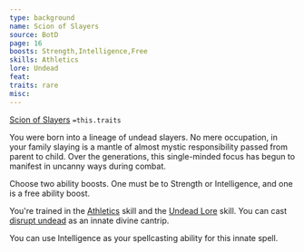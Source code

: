 ```yaml
---
type: background
name: Scion of Slayers 
source: BotD
page: 16
boosts: Strength,Intelligence,Free
skills: Athletics
lore: Undead
feat: 
traits: rare
misc: 
---
```


[Scion of Slayers](###%20Scion%20of%20Slayers)
`=this.traits`


You were born into a lineage of undead slayers. No mere occupation, in your family slaying is a mantle of almost mystic responsibility passed from parent to child. Over the generations, this single-minded focus has begun to manifest in uncanny ways during combat.

Choose two ability boosts. One must be to Strength or Intelligence, and one is a free ability boost.

You're trained in the [Athletics](Athletics) skill and the [Undead Lore](Undead%20Lore) skill. You can cast [disrupt undead](../Spells_Rituals/Arcane_Tradition/Cantrips/Disrupt%20Undead.md) as an innate divine cantrip.

You can use Intelligence as your spellcasting ability for this innate spell.

